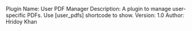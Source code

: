 Plugin Name: User PDF Manager
Description: A plugin to manage user-specific PDFs. Use [user_pdfs] shortcode to show.
Version: 1.0
Author: Hridoy Khan
